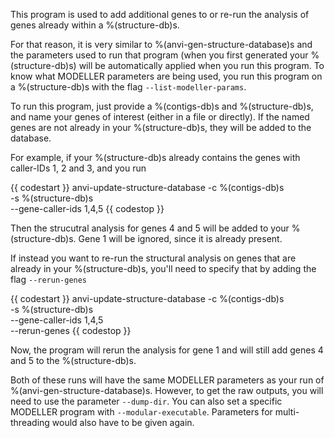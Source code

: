 This program is used to add additional genes to or re-run the analysis of genes already within a %(structure-db)s.

For that reason, it is very similar to %(anvi-gen-structure-database)s and the parameters used to run that program (when you first generated your %(structure-db)s) will be automatically applied when you run this program. To know what MODELLER parameters are being used, you run this program on a %(structure-db)s with the flag `--list-modeller-params`. 

To run this program, just provide a %(contigs-db)s and %(structure-db)s, and name your genes of interest (either in a file or directly). If the named genes are not already in your %(structure-db)s, they will be added to the database. 

For example, if your %(structure-db)s already contains the genes with caller-IDs 1, 2 and 3, and you run

{{ codestart }}
anvi-update-structure-database -c %(contigs-db)s \
                               -s %(structure-db)s \
                               --gene-caller-ids 1,4,5
{{ codestop }}

Then the strucutral analysis for genes 4 and 5 will be added to your %(structure-db)s. Gene 1 will be ignored, since it is already present.

If instead you want to re-run the structural analysis on genes that are already in your %(structure-db)s, you'll need to specify that by adding the flag `--rerun-genes`

{{ codestart }}
anvi-update-structure-database -c %(contigs-db)s \
                               -s %(structure-db)s \
                               --gene-caller-ids 1,4,5 \
                               --rerun-genes
{{ codestop }}

Now, the program will rerun the analysis for gene 1 and will still add genes 4 and 5 to the %(structure-db)s. 

Both of these runs will have the same MODELLER parameters as your run of %(anvi-gen-structure-database)s. However, to get the raw outputs, you will need to use the parameter `--dump-dir`. You can also set a specific MODELLER program with `--modular-executable`.  Parameters for multi-threading would also have to be given again. 


